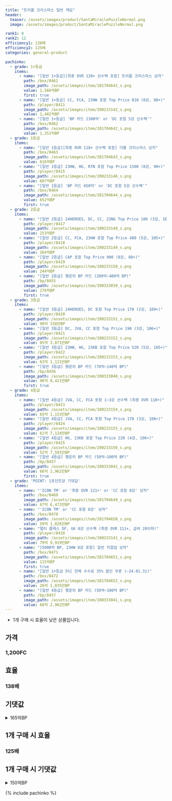 ```yaml
---
title: "트리플 크리스마스 일반 게임"
header:
  teaser: /assets/images/product/SantaMiraclePuzzleNormal.png
  image: /assets/images/product/SantaMiraclePuzzleNormal.png

rank1: 8
rank2: 12
efficiency1: 138배
efficiency2: 125배
categories: general-product

pachinko:
  - grade: 1+등급
    items:
      - name: "[일반 1+등급][최종 OVR 120+ 선수팩 포함] 트리플 크리스마스 상자"
        path: /box/8461
        image_path: /assets/images/item/201704641_s.png
        value: 1,566억BP
        first: true
      - name: "[일반 1+등급] CC, FCA, 23HW 포함 Top Price 810 (8강, 98+)"
        path: /player/8411
        image_path: /assets/images/item/200233142_s.png
        value: 1,482억BP
      - name: "[일반 1+등급] 'BP 카드 1300억' or 'DC 포함 5강 선수팩'"
        path: /box/8462
        image_path: /assets/images/item/201704642_s.png
        value: 1,351억BP
  - grade: 1등급
    items:
      - name: "[일반 1등급][최종 OVR 118+ 선수팩 포함] 더블 크리스마스 상자"
        path: /box/8463
        image_path: /assets/images/item/201704643_s.png
        value: 616억BP
      - name: "[일반 1등급] 23HW, HG, RTN 포함 Top Price 1500 (8강, 90+)"
        path: /player/8415
        image_path: /assets/images/item/200233146_s.png
        value: 607억BP
      - name: "[일반 1등급] 'BP 카드 650억' or 'DC 포함 5강 선수팩'"
        path: /box/8464
        image_path: /assets/images/item/201704644_s.png
        value: 652억BP
        first: true
  - grade: 2등급
    items:
      - name: "[일반 2등급] 24HEROES, DC, CC, 23NG Top Price 100 (3강, 107+)"
        path: /player/8417
        image_path: /assets/images/item/200233148_s.png
        value: 253억BP
      - name: "[일반 2등급] CC, FCA, 23HW 포함 Top Price 480 (5강, 105+)"
        path: /player/8418
        image_path: /assets/images/item/200233149_s.png
        value: 264억BP
      - name: "[일반 2등급] CAP 포함 Top Price 900 (8강, 88+)"
        path: /player/8419
        image_path: /assets/images/item/200233150_s.png
        value: 244억BP
      - name: "[일반 2등급] 행운의 BP 카드 (200억~400억 BP)"
        path: /bp/8455
        image_path: /assets/images/item/200333039_s.png
        value: 276억BP
        first: true
  - grade: 3등급
    items:
      - name: "[일반 3등급] 24HEROES, DC 포함 Top Price 170 (2강, 109+)"
        path: /player/8420
        image_path: /assets/images/item/200233151_s.png
        value: 90억 338만BP
      - name: "[일반 3등급] DC, JVA, CC 포함 Top Price 190 (3강, 106+)"
        path: /player/8421
        image_path: /assets/images/item/200233152_s.png
        value: 85억 3,071만BP
      - name: "[일반 3등급] 23HW, HG, 23KB 포함 Top Price 520 (5강, 105+)"
        path: /player/8422
        image_path: /assets/images/item/200233153_s.png
        value: 63억 1,121만BP
      - name: "[일반 3등급] 행운의 BP 카드 (70억~140억 BP)"
        path: /bp/8456
        image_path: /assets/images/item/200333040_s.png
        value: 96억 8,421만BP
        first: true
  - grade: 4등급
    items:
      - name: "[일반 4등급] JVA, CC, FCA 포함 1~3강 선수팩 (최종 OVR 110+)"
        path: /player/8423
        image_path: /assets/images/item/200233154_s.png
        value: 65억 1,153만BP
      - name: "[일반 4등급] JVA, CC, FCA 포함 Top Price 170 (3강, 108+)"
        path: /player/8424
        image_path: /assets/images/item/200233155_s.png
        value: 61억 7,124만BP
      - name: "[일반 4등급] HG, 23KB 포함 Top Price 220 (4강, 106+)"
        path: /player/8425
        image_path: /assets/images/item/200233156_s.png
        value: 52억 7,591만BP
      - name: "[일반 4등급] 행운의 BP 카드 (50억~100억 BP)"
        path: /bp/8457
        image_path: /assets/images/item/200333041_s.png
        value: 66억 2,962만BP
        first: true
  - grade: 'POINT: 1포인트당 기댓값'
    items:
      - name: "'ICON TM' or '최종 OVR 121+' or 'CC 포함 8강' 상자"
        path: /box/8469
        image_path: /assets/images/item/201704649_s.png
        value: 67억 6,473만BP
      - name: "'ICON TM' or 'CC 포함 8강' 상자"
        path: /box/8470
        image_path: /assets/images/item/201704650_s.png
        value: 59억 1,826만BP
      - name: "멀티 클래스 DF, GK 8강 선수팩 (최종 OVR 111+, 급여 20이하)"
        path: /player/8410
        image_path: /assets/images/item/200233141_s.png
        value: 79억 9,919만BP
      - name: "[5000억 BP, 23HW 8강 포함] 일반 치얼업 상자"
        path: /box/8471
        image_path: /assets/images/item/201704651_s.png
        value: 115억BP
        first: true
      - name: "[일반 1+등급 5%] 전체 수수료 35% 할인 쿠폰 (~24.01.31)"
        path: /box/8472
        image_path: /assets/images/item/201704652_s.png
        value: 26억 1,035만BP
      - name: "[일반 4등급] 행운의 BP 카드 (50억~100억 BP)"
        path: /bp/8457
        image_path: /assets/images/item/200333041_s.png
        value: 66억 2,962만BP
---
```

* 1개 구매 시 효율이 낮은 상품입니다.


## 가격
### 1,200FC
## 효율
### 138배
## 기댓값
<details>
<summary>165억BP</summary>
<div markdown="1">
- 선수팩 121억BP
  - 수수료 쿠폰 40% 적용 시 116억BP
  - 수수료 쿠폰 30% 적용 시 111억BP
  - 수수료 쿠폰 20% 적용 시 106억BP
- BP 카드 53억 2,566만BP

</div>
</details>

## 1개 구매 시 효율
### 125배
## 1개 구매 시 기댓값
<details>
<summary>150억BP</summary>
<div markdown="1">
- 선수팩 110억BP
  - 수수료 쿠폰 40% 적용 시 106억BP
  - 수수료 쿠폰 30% 적용 시 101억BP
  - 수수료 쿠폰 20% 적용 시 97억 2,041만BP
- BP 카드 48억 4,151만BP

</div>
</details>

{% include pachinko %}